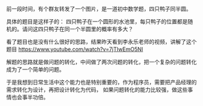 

前一段时间，有个群友转发了一个图片，是一道初中数学题，四只鸭子同半圆。

具体的题目是这样子的：
四只鸭子在一个圆形的水池里，每只鸭子的位置都是随机的。请问这四只鸭子在同一个半圆里的概率有多大？

看了题目也是没有什么很好的思路，结果昨天看到李永乐老师的视频，讲解了这个题目
https://www.youtube.com/watch?v=7jTIwEmO5NI

解题的思路就是做问题的转化，中间做了两次问题的转化，把一个复杂的问题转化成为了一个简单的问题。

于是我想到日常生活中这个能力也是特别重要的，作为程序员，需要把产品经理的需求转化为设计，再把设计转化为代码，
如果问题转化的能力比较强，做这些事情也会事半功倍。